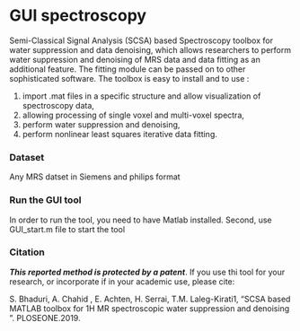 # GUI spectroscopy

Semi-Classical Signal Analysis (SCSA) based Spectroscopy toolbox for water suppression and data denoising, which allows researchers to perform water suppression and denoising of MRS data and data fitting as an additional feature. 
The fitting module can be passed on to other sophisticated software. The toolbox is easy to install and to use : 
1) import .mat files in a specific structure and allow visualization of spectroscopy data, 
2) allowing processing of single voxel and multi-voxel spectra, 
3) perform water suppression and denoising, 
4) perform nonlinear least squares iterative data fitting. 

### Dataset  
Any MRS datset in Siemens and philips format 

### Run the GUI tool  
In order to run the tool, you need to have Matlab installed. Second, use GUI_start.m file to start the tool

### Citation
***This reported method is protected by a patent***. If you use thi tool for your research, or incorporate if  in your academic use, please cite:

S. Bhaduri, A. Chahid , E. Achten,   H. Serrai,    T.M. Laleg-Kirati1, “SCSA based MATLAB toolbox for 1H MR spectroscopic water suppression and denoising ”. PLOSEONE.2019.
